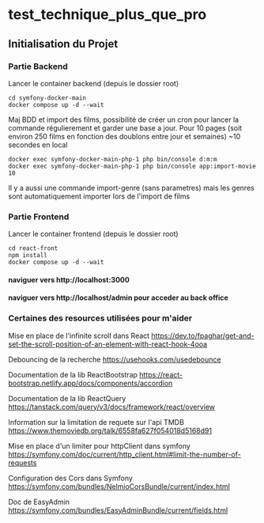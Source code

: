 # test_technique_plus_que_pro

## Initialisation du Projet

### Partie Backend

Lancer le container backend (depuis le dossier root)
```
cd symfony-docker-main
docker compose up -d --wait
```

Maj BDD et import des films, possibilité de créer un cron pour lancer la commande régulierement et garder une base a jour.
Pour 10 pages (soit environ 250 films en fonction des doublons entre jour et semaines) ~10 secondes en local
```
docker exec symfony-docker-main-php-1 php bin/console d:m:m 
docker exec symfony-docker-main-php-1 php bin/console app:import-movie 10
```

Il y a aussi une commande import-genre (sans parametres) mais les genres sont automatiquement importer lors de l'import de films

### Partie Frontend

Lancer le container frontend (depuis le dossier root)
```
cd react-front
npm install
docker compose up -d --wait
```

#### naviguer vers http://localhost:3000 
#### naviguer vers http://localhost/admin pour acceder au back office

### Certaines des resources utilisées pour m'aider

Mise en place de l'infinite scroll dans React
https://dev.to/fpaghar/get-and-set-the-scroll-position-of-an-element-with-react-hook-4ooa

Debouncing de la recherche
https://usehooks.com/usedebounce

Documentation de la lib ReactBootstrap
https://react-bootstrap.netlify.app/docs/components/accordion

Documentation de la lib ReactQuery
https://tanstack.com/query/v3/docs/framework/react/overview

Information sur la limitation de requete sur l'api TMDB
https://www.themoviedb.org/talk/6558fa627f054018d5168d91

Mise en place d'un limiter pour httpClient dans symfony
https://symfony.com/doc/current/http_client.html#limit-the-number-of-requests

Configuration des Cors dans Symfony
https://symfony.com/bundles/NelmioCorsBundle/current/index.html

Doc de EasyAdmin
https://symfony.com/bundles/EasyAdminBundle/current/fields.html
